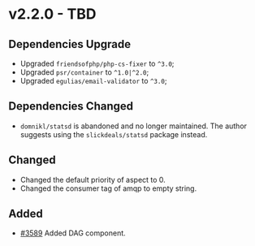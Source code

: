 # v2.2.0 - TBD

## Dependencies Upgrade

- Upgraded `friendsofphp/php-cs-fixer` to `^3.0`;
- Upgraded `psr/container` to `^1.0|^2.0`;
- Upgraded `egulias/email-validator` to `^3.0`;

## Dependencies Changed

- `domnikl/statsd` is abandoned and no longer maintained. The author suggests using the `slickdeals/statsd` package instead.

## Changed

- Changed the default priority of aspect to 0.
- Changed the consumer tag of amqp to empty string.

## Added

- [#3589](https://github.com/hyperf/hyperf/pull/3589) Added DAG component.
